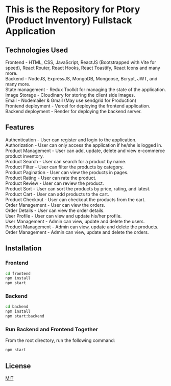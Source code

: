 # This is the Repository for Ptory (Product Inventory) Fullstack Application

## Technologies Used

Frontend - HTML, CSS, JavaScript, ReactJS (Bootstrapped with Vite for speed), React Router, React Hooks, React Toastify, React Icons and many more. <br />
Backend - NodeJS, ExpressJS, MongoDB, Mongoose, Bcrypt, JWT, and many more. <br />
State management - Redux Toolkit for managing the state of the application. <br />
Image Storage - Cloudinary for storing the client side images. <br />
Email - Nodemailer & Gmail (May use sendgrid for Production) <br />
Frontend deployment - Vercel for deploying the frontend application. <br />
Backend deployment - Render for deploying the backend server. <br />

## Features

Authentication - User can register and login to the application. <br />
Authorization - User can only access the application if he/she is logged in. <br />
Product Management - User can add, update, delete and view e-commerce product inventory. <br />
Product Search - User can search for a product by name. <br />
Product Filter - User can filter the products by category. <br />
Product Pagination - User can view the products in pages. <br />
Product Rating - User can rate the product. <br />
Product Review - User can review the product. <br />
Product Sort - User can sort the products by price, rating, and latest. <br />
Product Cart - User can add products to the cart. <br />
Product Checkout - User can checkout the products from the cart. <br />
Order Management - User can view the orders. <br />
Order Details - User can view the order details. <br />
User Profile - User can view and update his/her profile. <br />
User Management - Admin can view, update and delete the users. <br />
Product Management - Admin can view, update and delete the products. <br />
Order Management - Admin can view, update and delete the orders. <br />

## Installation

### Frontend

```bash
cd frontend
npm install
npm start
```

### Backend

```bash
cd backend
npm install
npm start:backend
```

### Run Backend and Frontend Together

From the root directory, run the following command:

```bash
npm start
```

## License

[MIT](https://www.egomson.com/licenses/mit/)
